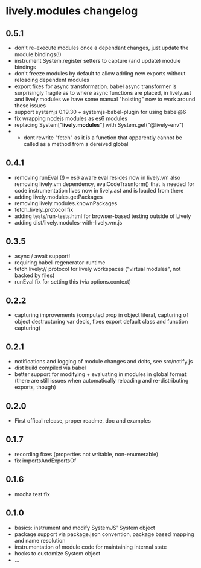 # lively.modules changelog

## 0.5.1

* don't re-execute modules once a dependant changes, just update the module bindings(!)
* instrument System.register setters to capture (and update) module bindings
* don't freeze modules by default to allow adding new exports without reloading dependent modules
* export fixes for async transformation. babel async transformer is
  surprisingly fragile as to where async functions are placed, in lively.ast and
  lively.modules we have some manual "hoisting" now to work around these issues
* support systemjs 0.19.30 + systemjs-babel-plugin for using babel@6
* fix wrapping nodejs modules as es6 modules
* replacing System["__lively.modules__"] with System.get("@lively-env")
* - dont rewrite "fetch" as it is a function that apparently cannot be called as a method from a dereived global

## 0.4.1

* removing runEval (!) – es6 aware eval resides now in lively.vm also removing
  lively.vm dependency, evalCodeTrasnform() that is needed for code
  instrumentation lives now in lively.ast and is loaded from there
* adding lively.modules.getPackages
* removing lively.modules.knownPackages
* fetch_lively_protocol fix
* adding tests/run-tests.html for browser-based testing outside of Lively
* adding dist/lively.modules-with-lively.vm.js

## 0.3.5

* async / await support!
* requiring babel-regenerator-runtime
* fetch lively:// protocol for lively workspaces ("virtual modules", not backed by files)
* runEval fix for setting this (via options.context)

## 0.2.2

* capturing improvements (computed prop in object literal, capturing of object
  destructuring var decls, fixes export default class and function capturing)

## 0.2.1

* notifications and logging of module changes and doits, see src/notify.js
* dist build compiled via babel
* better support for modifying + evaluating in modules in global format (there are still issues when automatically reloading and re-distributing exports, though)

## 0.2.0

* First offical release, proper readme, doc and examples

## 0.1.7

* recording fixes (properties not writable, non-enumerable)
* fix importsAndExportsOf

## 0.1.6

* mocha test fix

## 0.1.0

* basics: instrument and modify SystemJS' System object
* package support via package.json convention, package based mapping and name resolution
* instrumentation of module code for maintaining internal state
* hooks to customize System object
* ...